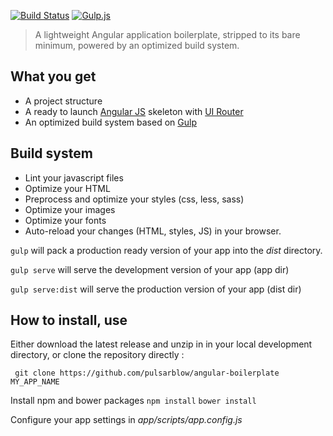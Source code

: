 [![Build Status](https://travis-ci.org/PulsarBlow/angular-boilerplate.svg?branch=master)](https://travis-ci.org/PulsarBlow/angular-boilerplate) [![Gulp.js](http://img.shields.io/badge/built%20with-gulp.js-brightgreen.svg?style=flat-square)](http://gulpjs.com/) 

> A lightweight Angular application boilerplate, stripped to its bare minimum, powered by an optimized build system.
 
## What you get

- A project structure
- A ready to launch [Angular JS](http://angularjs.org) skeleton with [UI Router](http://angular-ui.github.io/ui-router/site)
- An optimized build system based on [Gulp](http://gulpjs.com/)


## Build system

- Lint your javascript files
- Optimize your HTML
- Preprocess and optimize your styles (css, less, sass)
- Optimize your images
- Optimize your fonts
- Auto-reload your changes (HTML, styles, JS) in your browser.

``` gulp ```
will pack a production ready version of your app into the *dist* directory. 

``` gulp serve ```
will serve the development version of your app (app dir)

``` gulp serve:dist ```
will serve the production version of your app (dist dir)

## How to install, use

Either download the latest release and unzip in in your local development directory, or clone the repository directly :

 ``` git clone https://github.com/pulsarblow/angular-boilerplate MY_APP_NAME```

Install npm and bower packages
``` npm install ```
``` bower install ```

Configure your app settings in *app/scripts/app.config.js*


